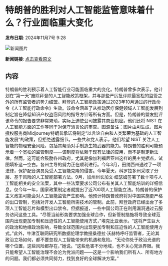 # 特朗普的胜利对人工智能监管意味着什么？行业面临重大变化

**发布日期**: 2024年11月7号 9:28

![新闻图片](https://pic.chinaz.com/picmap/thumb/202306131403594541_0.jpg)

**新闻链接**: [点击查看原文](https://www.aibase.com/zh/news/13058)

## 内容

特朗普的胜利预示着人工智能行业可能面临重大的变化。特朗普曾多次表示，他计划在“第一天”废除拜登的人工智能政策框架，并与那些严厉批评除最宽松的监管之外的所有监管者的势力结盟。拜登的人工智能政策通过2023年10月通过的行政命令《人工智能行政命令》生效。该命令涵盖了从推动医疗保健领域人工智能发展到制定旨在降低知识产权盗窃风险的指导方针等所有方面。但是，特朗普的盟友批评该命令的报告要求非常繁琐，实际上迫使公司披露其商业机密。他们还将 NIST 在人工智能方面的工作等同于对保守派言论的审查。图源备注：图片由AI生成，图片授权服务商Midjourney特朗普承诺将制定“以言论自由和人类繁荣为基础的人工智能发展”的政策，但拒绝透露细节。一些共和党人表示，他们希望 NIST 关注人工智能的物理安全风险，包括其帮助对手制造生物武器的能力。特朗普的胜利可能预示着一个宽松的监管制度——该制度将依赖于现有法律的应用，而不是制定新法律。然而，这可能会鼓励各州政府，尤其是像加利福尼亚州这样的民主党据点，试图填补这一空白。各州主导的努力正在顺利进行。今年3月，田纳西州通过了一项法律，保护配音演员免受人工智能克隆的侵害。今年夏天，科罗拉多州采取了分层、基于风险的人工智能部署方法。9月，加州州长加文·纽瑟姆签署了数十项与人工智能相关的安全法案，其中一些法案要求公司公布有关其人工智能培训的详细信息。仅今年一年，国家政策制定者就提出了近700项人工智能立法。特朗普的保护主义政策可能会对人工智能监管产生影响。他预计特朗普政府将对中国实施更严格的出口管制，包括对开发人工智能所需技术的管制。此前，拜登政府已经出台了多项人工智能芯片和模型出口禁令。但据报道，一些中国公司正在利用漏洞通过云服务访问这些工具。“尽管当前形势要求加强全球合作，但新管制措施将导致全球范围内出现更加专制和压迫性的人工智能使用方式，”埃克比亚表示。“这将产生巨大的政治和地缘政治影响，导致全球范围内出现更加专制和压迫性的人工智能使用方式。”此外，牛津互联网研究所数据伦理学教授桑德拉·沃赫特呼吁监管者，无论其政治立场如何，都不要忽视人工智能带来的机遇和危险。“无论你处于政治光谱的哪个位置，这些风险都存在，”她说。“这些危害不分地域，也不关心党派界限。我只能希望人工智能治理不会沦为党派问题——这是一个影响我们所有人、所有地方的问题。我们都必须共同努力，找到良好的全球解决方案。”
